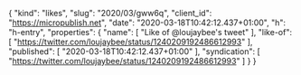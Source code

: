 {
  "kind": "likes",
  "slug": "2020/03/gww6q",
  "client_id": "https://micropublish.net",
  "date": "2020-03-18T10:42:12.437+01:00",
  "h": "h-entry",
  "properties": {
    "name": [
      "Like of @loujaybee's tweet"
    ],
    "like-of": [
      "https://twitter.com/loujaybee/status/1240209192486612993"
    ],
    "published": [
      "2020-03-18T10:42:12.437+01:00"
    ],
    "syndication": [
      "https://twitter.com/loujaybee/status/1240209192486612993"
    ]
  }
}
